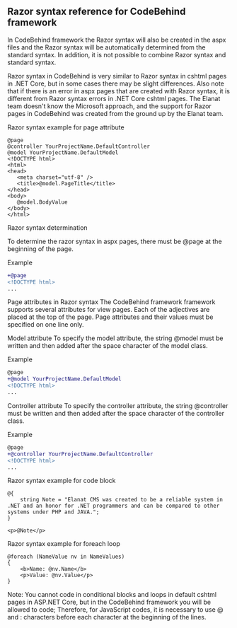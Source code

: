 ## Razor syntax reference for CodeBehind framework

In CodeBehind framework the Razor syntax will also be created in the aspx files and the Razor syntax will be automatically determined from the standard syntax. In addition, it is not possible to combine Razor syntax and standard syntax.

 Razor syntax in CodeBehind is very similar to Razor syntax in cshtml pages in .NET Core, but in some cases there may be slight differences. Also note that if there is an error in aspx pages that are created with Razor syntax, it is different from Razor syntax errors in .NET Core cshtml pages. The Elanat team doesn't know the Microsoft approach, and the support for Razor pages in CodeBehind was created from the ground up by the Elanat team.

 Razor syntax example for page attribute

 ```cshtml
@page
@controller YourProjectName.DefaultController
@model YourProjectName.DefaultModel
<!DOCTYPE html>
<html>
<head>
    <meta charset="utf-8" />
    <title>@model.PageTitle</title>
</head>
<body>
    @model.BodyValue
</body>
</html>
```

Razor syntax determination

To determine the razor syntax in aspx pages, there must be @page at the beginning of the page.

Example

```diff
+@page
<!DOCTYPE html>
...
```

Page attributes in Razor syntax
The CodeBehind framework framework supports several attributes for view pages. Each of the adjectives are placed at the top of the page. Page attributes and their values must be specified on one line only.

Model attribute
To specify the model attribute, the string @model must be written and then added after the space character of the model class.

Example
```diff
@page
+@model YourProjectName.DefaultModel
<!DOCTYPE html>
...
```

Controller attribute
To specify the controller attribute, the string @controller must be written and then added after the space character of the controller class.

Example
```diff
@page
+@controller YourProjectName.DefaultController
<!DOCTYPE html>
...
```

Razor syntax example for code block
```cshtml
@{
    string Note = "Elanat CMS was created to be a reliable system in .NET and an honor for .NET programmers and can be compared to other systems under PHP and JAVA.";
}

<p>@Note</p>
```

Razor syntax example for foreach loop
```cshtml
@foreach (NameValue nv in NameValues)
{
    <b>Name: @nv.Name</b>
    <p>Value: @nv.Value</p>
}
```

Note: You cannot code in conditional blocks and loops in default cshtml pages in ASP.NET Core, but in the CodeBehind framework you will be allowed to code; Therefore, for JavaScript codes, it is necessary to use @ and : characters before each character at the beginning of the lines.
